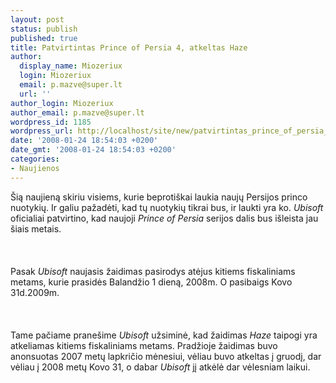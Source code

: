 ```yaml
---
layout: post
status: publish
published: true
title: Patvirtintas Prince of Persia 4, atkeltas Haze
author:
  display_name: Miozeriux
  login: Miozeriux
  email: p.mazve@super.lt
  url: ''
author_login: Miozeriux
author_email: p.mazve@super.lt
wordpress_id: 1185
wordpress_url: http://localhost/site/new/patvirtintas_prince_of_persia_4__atkeltas_haze/
date: '2008-01-24 18:54:03 +0200'
date_gmt: '2008-01-24 18:54:03 +0200'
categories:
- Naujienos
---
```

<p>Šią naujieną skiriu visiems, kurie beprotiškai laukia naujų Persijos princo nuotykių. Ir galiu pažadėti, kad tų nuotykių tikrai bus, ir laukti yra ko. <i>Ubisoft</i> oficialiai patvirtino, kad naujoji <i>Prince of Persia</i> serijos dalis bus išleista jau šiais metais.<br />
<br><br />
<br>Pasak <i>Ubisoft</i> naujasis žaidimas pasirodys atėjus kitiems fiskaliniams metams, kurie prasidės Balandžio 1 dieną, 2008m. O pasibaigs Kovo 31d.2009m.<br />
<br><br />
<br>Tame pačiame pranešime <i>Ubisoft</i> užsiminė, kad žaidimas <i>Haze</i> taipogi yra atkeliamas kitiems fiskaliniams metams. Pradžioje žaidimas buvo anonsuotas 2007 metų lapkričio mėnesiui, vėliau buvo atkeltas į gruodį, dar vėliau į 2008 metų Kovo 31, o dabar <i>Ubisoft</i> jį atkėlė dar vėlesniam laikui.<br />
<br><br />
<br></p>
